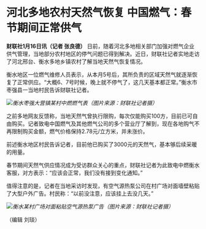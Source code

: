 # 河北多地农村天然气恢复 中国燃气：春节期间正常供气

**财联社1月16日讯（记者 张良德）**
日前，随着河北多地相关部门加强对燃气企业供气管理，当地部分农村地区的停气问题已得到解决。近日，财联社记者实地走访了河北邢台、衡水多地乡镇农村了解当地天然气恢复情况。

衡水地区一位燃气维修人员表示，从本月5号后，其所负责的区域天然气就逐渐恢复了正常供应。“大概6、7号时候，晚上就不停气了，这几天基本都正常。”衡水市枣强县一当地村民告诉财联社记者。

![](https://inews.gtimg.com/news_bt/OZexoRgtWu-LoN8sAUGZkj5oQVQAOwaMSZ58DG3hrea84AA/1000)_衡水枣强大营镇某村中燃燃气表（图片来源：财联社记者摄）_

之前多地网友反馈称，当地天然气曾执行限购，每次仅能购买100方，目前已可自由购买。记者致电中国燃气及其他燃气公司的多个营业厅了解到，现在各地购气不再限制购买金额，燃气价格保持2.78元/立方米，并未涨价。

前述衡水地区村民告诉记者，目前他已购买了3000元的天然气，基本够后续采暖的用量。

春节期间天然气供应情况成为受访群众关心的重点，财联社记者为此致电中燃衡水客服，对方表示：“应该会正常，我们没有接到变化通知。”

值得注意的是，记者在当地采访时发现，有空气源热泵公司在村广场对面墙壁粘贴了大型户外广告。村民称：“以前没注意，应该挂上去没几天。”

![](https://inews.gtimg.com/news_bt/ObvZDr0FbJ5p5QwfD-fLrV1OnF3Qj7nnvlboDM0mdBhIkAA/1000)_衡水某村广场对面粘贴空气源热泵广告（图片来源：财联社记者摄）_

（编辑 刘琰）

